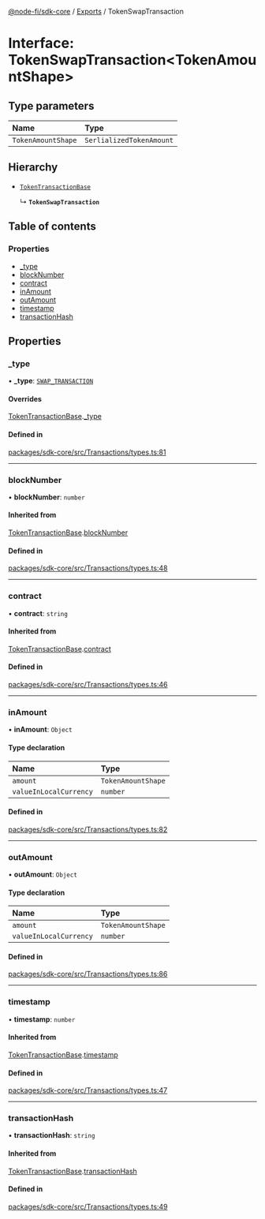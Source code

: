 [@node-fi/sdk-core](../README.md) / [Exports](../modules.md) / TokenSwapTransaction

# Interface: TokenSwapTransaction<TokenAmountShape\>

## Type parameters

| Name | Type |
| :------ | :------ |
| `TokenAmountShape` | `SerlializedTokenAmount` |

## Hierarchy

- [`TokenTransactionBase`](TokenTransactionBase.md)

  ↳ **`TokenSwapTransaction`**

## Table of contents

### Properties

- [\_type](TokenSwapTransaction.md#_type)
- [blockNumber](TokenSwapTransaction.md#blocknumber)
- [contract](TokenSwapTransaction.md#contract)
- [inAmount](TokenSwapTransaction.md#inamount)
- [outAmount](TokenSwapTransaction.md#outamount)
- [timestamp](TokenSwapTransaction.md#timestamp)
- [transactionHash](TokenSwapTransaction.md#transactionhash)

## Properties

### \_type

• **\_type**: [`SWAP_TRANSACTION`](../enums/TokenTransactionType.md#swap_transaction)

#### Overrides

[TokenTransactionBase](TokenTransactionBase.md).[_type](TokenTransactionBase.md#_type)

#### Defined in

[packages/sdk-core/src/Transactions/types.ts:81](https://github.com/Node-Fi/sdk/blob/eb73fa4/packages/sdk-core/src/Transactions/types.ts#L81)

___

### blockNumber

• **blockNumber**: `number`

#### Inherited from

[TokenTransactionBase](TokenTransactionBase.md).[blockNumber](TokenTransactionBase.md#blocknumber)

#### Defined in

[packages/sdk-core/src/Transactions/types.ts:48](https://github.com/Node-Fi/sdk/blob/eb73fa4/packages/sdk-core/src/Transactions/types.ts#L48)

___

### contract

• **contract**: `string`

#### Inherited from

[TokenTransactionBase](TokenTransactionBase.md).[contract](TokenTransactionBase.md#contract)

#### Defined in

[packages/sdk-core/src/Transactions/types.ts:46](https://github.com/Node-Fi/sdk/blob/eb73fa4/packages/sdk-core/src/Transactions/types.ts#L46)

___

### inAmount

• **inAmount**: `Object`

#### Type declaration

| Name | Type |
| :------ | :------ |
| `amount` | `TokenAmountShape` |
| `valueInLocalCurrency` | `number` |

#### Defined in

[packages/sdk-core/src/Transactions/types.ts:82](https://github.com/Node-Fi/sdk/blob/eb73fa4/packages/sdk-core/src/Transactions/types.ts#L82)

___

### outAmount

• **outAmount**: `Object`

#### Type declaration

| Name | Type |
| :------ | :------ |
| `amount` | `TokenAmountShape` |
| `valueInLocalCurrency` | `number` |

#### Defined in

[packages/sdk-core/src/Transactions/types.ts:86](https://github.com/Node-Fi/sdk/blob/eb73fa4/packages/sdk-core/src/Transactions/types.ts#L86)

___

### timestamp

• **timestamp**: `number`

#### Inherited from

[TokenTransactionBase](TokenTransactionBase.md).[timestamp](TokenTransactionBase.md#timestamp)

#### Defined in

[packages/sdk-core/src/Transactions/types.ts:47](https://github.com/Node-Fi/sdk/blob/eb73fa4/packages/sdk-core/src/Transactions/types.ts#L47)

___

### transactionHash

• **transactionHash**: `string`

#### Inherited from

[TokenTransactionBase](TokenTransactionBase.md).[transactionHash](TokenTransactionBase.md#transactionhash)

#### Defined in

[packages/sdk-core/src/Transactions/types.ts:49](https://github.com/Node-Fi/sdk/blob/eb73fa4/packages/sdk-core/src/Transactions/types.ts#L49)
